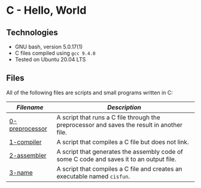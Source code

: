 # C - Hello, World

## Technologies

  - GNU bash, version 5.0.17(1)
  - C files compiled using `gcc 9.4.0`
  - Tested on Ubuntu 20.04 LTS

## Files

All of the following files are scripts and small programs written in C:

| ***Filename*** | ***Description*** |
| -------------- | ----------------- |
| [0-preprocessor](0-preprocessor) | A script that runs a C file through the preprocessor and saves the result in another file. |
| [1-compiler](1-compiler) | A script that compiles a C file but does not link. |
| [2-assembler](2-assembler) | A script that generates the assembly code of some C code and saves it to an output file. |
| [3-name](3-name) | A script that compiles a C file and creates an executable named `cisfun`. |
